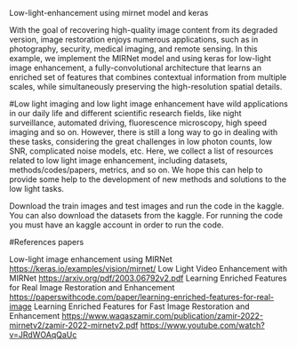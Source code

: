 Low-light-enhancement using mirnet model and keras

With the goal of recovering high-quality image content from its degraded version, image restoration enjoys numerous applications, such as in photography, security, medical imaging, and remote sensing. In this example, we implement the MIRNet model and using keras for low-light image enhancement, a fully-convolutional architecture that learns an enriched set of features that combines contextual information from multiple scales, while simultaneously preserving the high-resolution spatial details.

#Low light imaging and low light image enhancement have wild applications in our daily life and different scientific research fields, like night surveillance, automated driving, fluorescence microscopy, high speed imaging and so on. However, there is still a long way to go in dealing with these tasks, considering the great challenges in low photon counts, low SNR, complicated noise models, etc. Here, we collect a list of resources related to low light image enhancement, including datasets, methods/codes/papers, metrics, and so on. We hope this can help to provide some help to the development of new methods and solutions to the low light tasks.

Download the train images and test images and run the code in the kaggle. You can also download the datasets from the kaggle.
For running the code you must have an kaggle account in order to run the code.

#References papers

Low-light image enhancement using MIRNet https://keras.io/examples/vision/mirnet/
Low Light Video Enhancement with MIRNet https://arxiv.org/pdf/2003.06792v2.pdf
Learning Enriched Features for Real Image Restoration and Enhancement https://paperswithcode.com/paper/learning-enriched-features-for-real-image
Learning Enriched Features for Fast Image Restoration and Enhancement https://www.waqaszamir.com/publication/zamir-2022-mirnetv2/zamir-2022-mirnetv2.pdf
https://www.youtube.com/watch?v=JRdWOAqQaUc
